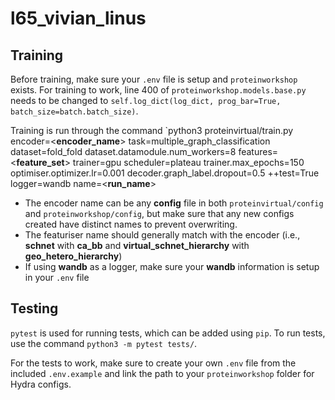 # l65_vivian_linus

## Training
Before training, make sure your `.env` file is setup and `proteinworkshop` exists.
For training to work, line 400 of `proteinworkshop.models.base.py` needs to be changed to `self.log_dict(log_dict, prog_bar=True, batch_size=batch.batch_size)`.

Training is run through the command `python3 proteinvirtual/train.py encoder=<**encoder_name**> task=multiple_graph_classification dataset=fold_fold dataset.datamodule.num_workers=8 features=<**feature_set**> trainer=gpu scheduler=plateau trainer.max_epochs=150 optimiser.optimizer.lr=0.001 decoder.graph_label.dropout=0.5 ++test=True logger=wandb name=<**run_name**>
- The encoder name can be any **config** file in both `proteinvirtual/config` and `proteinworkshop/config`, but make sure that any new configs created have distinct names to prevent overwriting.
- The featuriser name should generally match with the encoder (i.e., **schnet** with **ca_bb** and **virtual_schnet_hierarchy** with **geo_hetero_hierarchy**)
- If using **wandb** as a logger, make sure your **wandb** information is setup in your `.env` file

## Testing
`pytest` is used for running tests, which can be added using `pip`.
To run tests, use the command `python3 -m pytest tests/`.

For the tests to work, make sure to create your own `.env` file from the included `.env.example` and link the path to your `proteinworkshop` folder for Hydra configs.